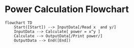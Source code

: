 # Power Calculation Flowchart

```mermaid
flowchart TD
    Start([Start]) --> InputData[/Read x  and y/]
    InputData --> Calculate[ power = x^y ]
    Calculate --> OutputData[/Print power/]
    OutputData --> End([End])
